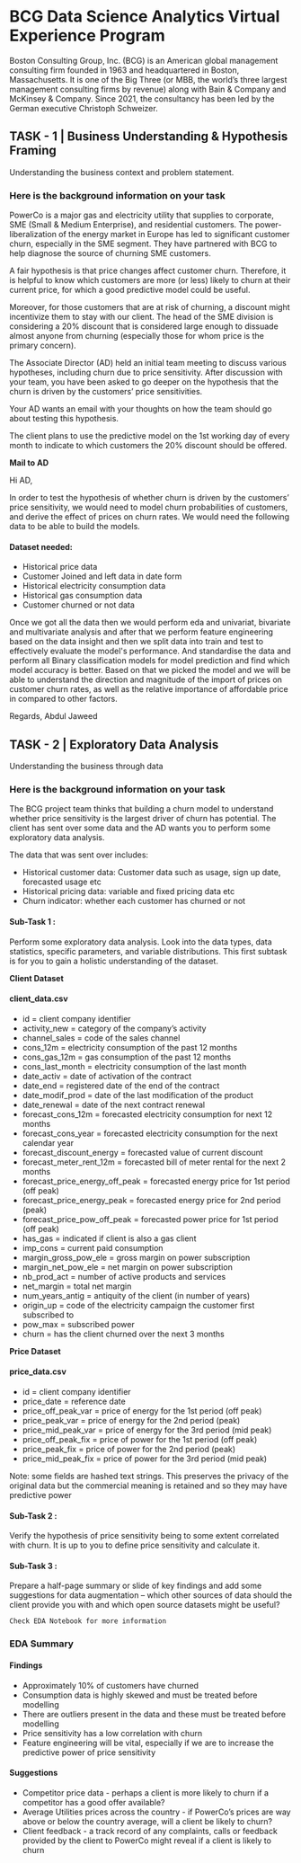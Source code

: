 # BCG Data Science Analytics Virtual Experience Program

Boston Consulting Group, Inc. (BCG) is an American global management consulting firm founded in 1963 and headquartered in Boston, Massachusetts. It is one of the Big Three (or MBB, the world’s three largest management consulting firms by revenue) along with Bain & Company and McKinsey & Company. Since 2021, the consultancy has been led by the German executive Christoph Schweizer.

## TASK - 1 | Business Understanding & Hypothesis Framing

Understanding the business context and problem statement.

### Here is the background information on your task

PowerCo is a major gas and electricity utility that supplies to corporate, SME (Small & Medium Enterprise), and residential customers. The power-liberalization of the energy market in Europe has led to significant customer churn, especially in the SME segment. They have partnered with BCG to help diagnose the source of churning SME customers.

A fair hypothesis is that price changes affect customer churn. Therefore, it is helpful to know which customers are more (or less) likely to churn at their current price, for which a good predictive model could be useful.

Moreover, for those customers that are at risk of churning, a discount might incentivize them to stay with our client. The head of the SME division is considering a 20% discount that is considered large enough to dissuade almost anyone from churning (especially those for whom price is the primary concern).

The Associate Director (AD) held an initial team meeting to discuss various hypotheses, including churn due to price sensitivity. After discussion with your team, you have been asked to go deeper on the hypothesis that the churn is driven by the customers’ price sensitivities. 

Your AD wants an email with your thoughts on how the team should go about testing this hypothesis.

The client plans to use the predictive model on the 1st working day of every month to indicate to which customers the 20% discount should be offered.

**Mail to AD**


Hi AD,

In order to test the hypothesis of whether churn is driven by the customers’ price sensitivity, we 
would need to model churn probabilities of customers, and derive the effect of prices on churn 
rates. We would need the following data to be able to build the models. 

#### Dataset needed:

 - Historical price data
 - Customer Joined and left data in date form
 - Historical electricity consumption data
 - Historical gas consumption data
 - Customer churned or not data


Once we got all the data then we would perform eda and univariat, bivariate and multivariate analysis and after that we perform feature engineering based on the data insight and then we split data into train and test to effectively evaluate the model's performance. And standardise the data and perform all Binary classification models for model prediction and find which model accuracy is better. Based on that we picked the model and we will be able to understand the direction and magnitude of the import of prices on customer churn rates, as well as the relative importance of affordable price in compared to other factors.

Regards,
Abdul Jaweed



## TASK - 2 | Exploratory Data Analysis

Understanding the business through data

### Here is the background information on your task


The BCG project team thinks that building a churn model to understand whether price sensitivity is the largest driver of churn has potential. The client has sent over some data and the AD wants you to perform some exploratory data analysis.

The data that was sent over includes:

   - Historical customer data: Customer data such as usage, sign up date, forecasted usage etc
   - Historical pricing data: variable and fixed pricing data etc
   - Churn indicator: whether each customer has churned or not

#### Sub-Task 1 :

Perform some exploratory data analysis. Look into the data types, data statistics, specific parameters, and variable distributions. This first subtask is for you to gain a holistic understanding of the dataset.

**Client Dataset**
#### client_data.csv


 - id = client company identifier
 - activity_new = category of the company’s activity
- channel_sales = code of the sales channel
- cons_12m = electricity consumption of the past 12 months
- cons_gas_12m = gas consumption of the past 12 months
- cons_last_month = electricity consumption of the last month
- date_activ = date of activation of the contract
- date_end = registered date of the end of the contract
- date_modif_prod = date of the last modification of the product
- date_renewal = date of the next contract renewal
- forecast_cons_12m = forecasted electricity consumption for next 12 months
- forecast_cons_year = forecasted electricity consumption for the next calendar year
- forecast_discount_energy = forecasted value of current discount
- forecast_meter_rent_12m = forecasted bill of meter rental for the next 2 months
- forecast_price_energy_off_peak = forecasted energy price for 1st period (off peak)
- forecast_price_energy_peak = forecasted energy price for 2nd period (peak)
- forecast_price_pow_off_peak = forecasted power price for 1st period (off peak)
- has_gas = indicated if client is also a gas client
- imp_cons = current paid consumption
- margin_gross_pow_ele = gross margin on power subscription
- margin_net_pow_ele = net margin on power subscription
- nb_prod_act = number of active products and services
- net_margin = total net margin
- num_years_antig = antiquity of the client (in number of years)
- origin_up = code of the electricity campaign the customer first subscribed to
- pow_max = subscribed power
- churn = has the client churned over the next 3 months


**Price Dataset**
#### price_data.csv


- id = client company identifier
- price_date = reference date
- price_off_peak_var = price of energy for the 1st period (off peak)
- price_peak_var = price of energy for the 2nd period (peak)
- price_mid_peak_var = price of energy for the 3rd period (mid peak)
- price_off_peak_fix = price of power for the 1st period (off peak)
- price_peak_fix = price of power for the 2nd period (peak)
- price_mid_peak_fix = price of power for the 3rd period (mid peak)

Note: some fields are hashed text strings. This preserves the privacy of the original data but the commercial meaning is retained and so they may have predictive power



#### Sub-Task 2 :

Verify the hypothesis of price sensitivity being to some extent correlated with churn. It is up to you to define price sensitivity and calculate it.

#### Sub-Task 3 :

Prepare a half-page summary or slide of key findings and add some suggestions for data augmentation – which other sources of data should the client provide you with and which open source datasets might be useful?

`Check EDA Notebook for more information`

### EDA Summary 

#### Findings

- Approximately 10% of customers have churned
- Consumption data is highly skewed and must be treated before modelling
- There are outliers present in the data and these must be treated before modelling
- Price sensitivity has a low correlation with churn
- Feature engineering will be vital, especially if we are to increase the predictive power of price sensitivity

#### Suggestions

- Competitor price data - perhaps a client is more likely to churn if a competitor has a good offer available?
- Average Utilities prices across the country - if PowerCo’s prices are way above or below the country average, will a client be likely to churn?
- Client feedback - a track record of any complaints, calls or feedback provided by the client to PowerCo might reveal if a client is likely to churn